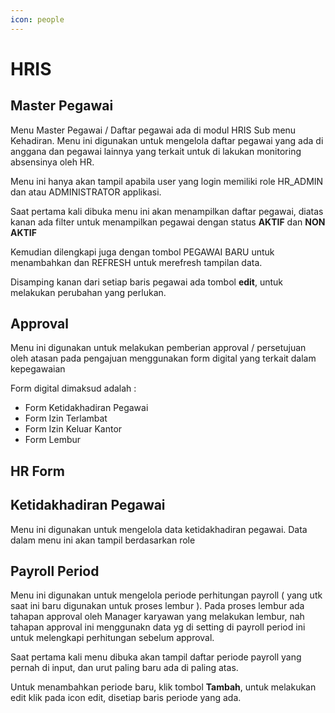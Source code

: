 ```yaml
---
icon: people
---
```


# HRIS

## Master Pegawai

Menu Master Pegawai / Daftar pegawai ada di modul HRIS Sub menu Kehadiran. Menu ini digunakan untuk mengelola daftar pegawai yang ada di anggana dan pegawai lainnya yang terkait untuk di lakukan monitoring absensinya oleh HR.&#x20;

Menu ini hanya akan tampil apabila user yang login memiliki role HR\_ADMIN dan atau ADMINISTRATOR applikasi.

Saat pertama kali dibuka menu ini akan menampilkan daftar pegawai, diatas kanan ada filter untuk menampilkan pegawai dengan status **AKTIF** dan **NON AKTIF**

Kemudian dilengkapi juga dengan tombol PEGAWAI BARU untuk menambahkan dan REFRESH untuk merefresh tampilan data.

Disamping kanan dari setiap baris pegawai ada tombol **edit**, untuk melakukan perubahan yang perlukan.&#x20;



## Approval

Menu ini digunakan untuk melakukan pemberian approval / persetujuan oleh atasan pada pengajuan menggunakan form digital yang terkait dalam kepegawaian

Form digital dimaksud adalah :&#x20;

* Form Ketidakhadiran Pegawai
* Form Izin Terlambat
* Form Izin Keluar Kantor
* Form Lembur

## HR Form



## Ketidakhadiran Pegawai

Menu ini digunakan untuk mengelola data ketidakhadiran pegawai. Data dalam menu ini akan tampil berdasarkan role



## Payroll Period

Menu ini digunakan untuk mengelola periode perhitungan payroll ( yang utk saat ini baru digunakan untuk proses lembur ). Pada proses lembur ada tahapan approval oleh Manager karyawan yang melakukan lembur, nah tahapan approval ini menggunakn data yg di setting di payroll period ini untuk melengkapi perhitungan sebelum approval.

Saat pertama kali menu dibuka akan tampil daftar periode payroll yang pernah di input, dan urut paling baru ada di paling atas.

Untuk menambahkan periode baru, klik tombol **Tambah**, untuk melakukan edit klik pada icon edit, disetiap baris periode yang ada.&#x20;





